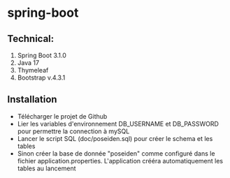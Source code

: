 # spring-boot
## Technical:

1. Spring Boot 3.1.0
2. Java 17
3. Thymeleaf
4. Bootstrap v.4.3.1


## Installation
- Télécharger le projet de Github
- Lier les variables d'environnement DB_USERNAME et DB_PASSWORD pour permettre la connection à mySQL
- Lancer le script SQL (doc/poseiden.sql) pour créer le schema et les tables
- Sinon créer la base de donnée "poseiden" comme configuré dans le fichier application.properties. L'application crééra automatiquement les tables au lancement
